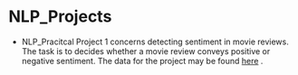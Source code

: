 # NLP_Projects
* NLP_Pracitcal Project 1 concerns detecting sentiment in movie reviews. The task is to decides whether a movie review conveys positive or negative sentiment. The data for the project may be found [here](https://gist.githubusercontent.com/bastings/d47423301cca214e3930061a5a75e177/raw/5113687382919e22b1f09ce71a8fecd1687a5760/reviews.json "here") .



